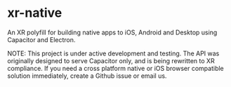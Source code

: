 # xr-native
An XR polyfill for building native apps to iOS, Android and Desktop using Capacitor and Electron.

NOTE: This project is under active development and testing. The API was originally designed to serve Capacitor only, and is being rewritten to XR compliance. If you need a cross platform native or iOS browser compatible solution immediately, create a Github issue or email us.
